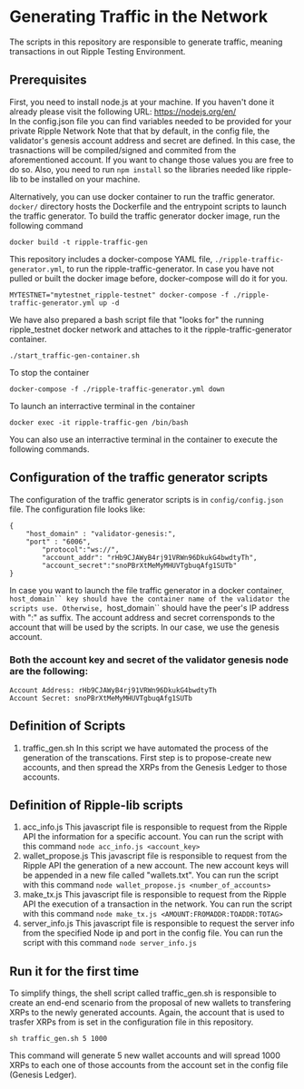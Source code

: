 
# Generating Traffic in the Network
The scripts in this repository are responsible to generate traffic, meaning transactions in out Ripple Testing Environment.

## Prerequisites
First, you need to install node.js at your machine. If you haven't done it already please visit the following URL: https://nodejs.org/en/    
In the config.json file you can find variables needed to be provided for your private Ripple Network
Note that that by default, in the config file, the validator's genesis account address and secret are defined. In this case, the trasnactions will be compiled/signed and commited from the aforementioned account. If you want to change those values you are free to do so.
Also, you need to run ```npm install``` so the libraries needed like ripple-lib to be installed on your machine.

Alternatively, you can use docker container to run the traffic generator. ```docker/``` directory hosts the Dockerfile and the entrypoint scripts to launch the traffic generator.
To build the traffic generator docker image, run the following command
```
docker build -t ripple-traffic-gen
```
This repository includes a docker-compose YAML file, ```./ripple-traffic-generator.yml```, to run the ripple-traffic-generator. In case you have not pulled or built the docker image before, docker-compose will do it for you.
```
MYTESTNET="mytestnet_ripple-testnet" docker-compose -f ./ripple-traffic-generator.yml up -d
```

We have also prepared a bash script file that "looks for" the running ripple_testnet docker network and attaches to it the ripple-traffic-generator container.

```
./start_traffic-gen-container.sh
```

To stop the container
```
docker-compose -f ./ripple-traffic-generator.yml down
```
To launch an interractive  terminal in the container
```
docker exec -it ripple-traffic-gen /bin/bash
```
You can also use an interractive terminal in the container to execute the following commands.

## Configuration of the traffic generator scripts
The configuration of the traffic generator scripts is in ```config/config.json``` file.
The configuration file looks like:
```
{
    "host_domain" : "validator-genesis:",
    "port" : "6006",
        "protocol":"ws://",
        "account_addr": "rHb9CJAWyB4rj91VRWn96DkukG4bwdtyTh",
        "account_secret":"snoPBrXtMeMyMHUVTgbuqAfg1SUTb"
}

``` 
In case you want to launch the file traffic generator in a docker container, ```host_domain`` key should have the container name of the validator the scripts use. Otherwise, ```host_domain`` should have the peer's IP address with ":" as suffix.
The account address and secret  corrensponds to the account that will be used by the scripts. In our case, we use the genesis account.

### Both the account key and secret of the validator genesis node are the following:
```Account Address: rHb9CJAWyB4rj91VRWn96DkukG4bwdtyTh```    
```Account Secret: snoPBrXtMeMyMHUVTgbuqAfg1SUTb```

## Definition of Scripts
1. traffic_gen.sh
In this script we have automated the process of the generation of the transcations. First step is to propose-create new accounts,
and then spread the XRPs from the Genesis Ledger to those accounts.

## Definition of Ripple-lib scripts
1. acc_info.js
This javascript file is responsible to request from the Ripple API the information for a specific account. You can run the 
script with this command ```node acc_info.js <account_key>```
2. wallet_propose.js
This javascript file is responsible to request from the Ripple API the generation of a new account. The new account keys
will be appended in a new file called "wallets.txt". You can run the script with this command ```node wallet_propose.js <number_of_accounts>```
3. make_tx.js
This javascript file is responsible to request from the Ripple API the execution of a transaction in the network.
You can run the script with this command ```node make_tx.js <AMOUNT:FROMADDR:TOADDR:TOTAG>```
4. server_info.js
This javascript file is responsible to request the server info from the specified Node ip and port in the config file.
You can run the script with this command ```node server_info.js```

## Run it for the first time
To simplify things, the shell script called traffic_gen.sh is responsible to create an end-end scenario from the proposal of new wallets to transfering XRPs to the newly generated accounts. Again, the account that is used to trasfer XRPs from is set in the configuration file in this repository.

```sh traffic_gen.sh 5 1000``` 

This command will generate 5 new wallet accounts and will spread 1000 XRPs to each one of those accounts from the account set in the config file (Genesis Ledger).

